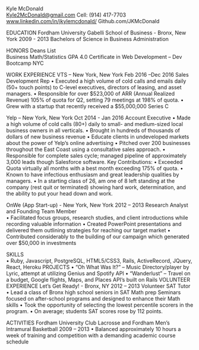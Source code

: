 Kyle McDonald             
Kyle2McDonald@gmail.com
Cell: (914) 417-7703
www.linkedin.com/in/jkylemcdonald/                    Github.com/JKMcDonald

EDUCATION     Fordham University Gabelli School of Business - Bronx, New York                 2009 - 2013
Bachelors of Science in Business Administration

HONORS      Deans List              
        Business Math/Statistics GPA 4.0
        Certificate in Web Development – Dev Bootcamp  NYC      

WORK EXPERIENCE VTS – New York, New York                          Feb 2016 –Dec 2016
  Sales Development Rep
• Executed a high volume of cold calls and emails daily (50+ touch points) to C-level executives, directors of leasing, and asset managers. 
• Responsible for over $523,000 of ARR (Annual Realized Revenue) 105% of quota for Q2, setting 79 meetings at 198% of quota. 
• Grew with a startup that recently received a $55,000,000 Series C

Yelp – New York, New York                          Oct 2014 - Jan 2016
  Account Executive
• Made a high volume of cold calls (80+) daily to small- and medium-sized local business owners in all verticals. 
• Brought in hundreds of thousands of dollars of new business revenue
• Educate clients in undeveloped markets about the power of Yelp’s online advertising
• Pitched over 200 businesses throughout the East Coast using a consultative sales approach.
• Responsible for complete sales cycle; managed pipeline of approximately 3,000 leads though Salesforce software.
Key Contributions: 
• Exceeded Quota virtually all months with a best month exceeding 175% of quota.
• Known to have infectious enthusiasm and great leadership qualities by managers.
• In a starting class of 26, am one of 8 left standing at the company (rest quit or terminated) showing hard work, determination, and the ability to put your head down and work.

OnWe (App Start-up) - New York, New York                2012 – 2013   Research Analyst and Founding Team Member       
• Facilitated focus groups, research studies, and client introductions while recording valuable information 
• Created PowerPoint presentations and delivered them outlining strategies for reaching our target market
• Contributed considerably to the building of our campaign which generated over $50,000 in investments 

SKILLS        
• Ruby, Javascript, PostgreSQL, HTML5/CSS3, Rails,  ActiveRecord, JQuery, React, Heroku
PROJECTS
• “Oh What Was It?” – Music Directory/player by Lyric, attempt at utilizing Genius and Spotify API
• “Wanderlust” – Travel on a budget, Google flights, Maps, and Places API’s built on Rails
VOLUNTEER EXPERIENCE
Let’s Get Ready! - Bronx, NY                     2012 – 2013
Volunteer SAT Tutor                 
• Lead a class of Bronx high school seniors in SAT Math prep Seminars focused on after-school programs and designed to enhance their Math skills
• Took the opportunity of selecting the lowest percentile scorers in the program.
• On average; students SAT scores rose by 112 points. 


ACTIVITIES      Fordham University Club Lacrosse and Fordham Men’s Intramural Basketball      2009 – 2013
• Balanced approximately 10 hours a week of training and competition with a demanding academic course schedule
